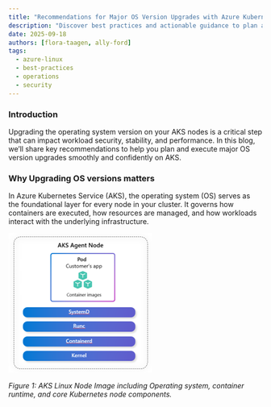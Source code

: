 ```yaml
---
title: "Recommendations for Major OS Version Upgrades with Azure Kubernetes Service (AKS)"
description: "Discover best practices and actionable guidance to plan and execute major OS version upgrades on AKS with confidence and minimal disruption."
date: 2025-09-18
authors: [flora-taagen, ally-ford]
tags:
  - azure-linux
  - best-practices
  - operations
  - security
---
```

### Introduction

Upgrading the operating system version on your AKS nodes is a critical step that can impact workload security, stability, and performance. In this blog, we’ll share key recommendations to help you plan and execute major OS version upgrades smoothly and confidently on AKS.

<!-- truncate -->

### Why Upgrading OS versions matters

In Azure Kubernetes Service (AKS), the operating system (OS) serves as the foundational layer for every node in your cluster. It governs how containers are executed, how resources are managed, and how workloads interact with the underlying infrastructure.

![AKS Linux Node ](node.png)

_Figure 1: AKS Linux Node Image including Operating system, container runtime, and core Kubernetes node components._

